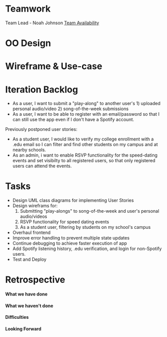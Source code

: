 # Teamwork
Team Lead - Noah Johnson
[Team Availability](https://www.when2meet.com/?11695597-3PjHf)

# OO Design

# Wireframe & Use-case

# Iteration Backlog
- As a user, I want to submit a "play-along" to another user's 1) uploaded personal audio/video 2) song-of-the-week submissions
- As a user, I want to be able to register with an email/password so that I can still use the app even if I don't have a Spotify account.

Previously postponed user stories:
- As a student user, I would like to verify my college enrollment with a .edu email so I can filter and find other students on my campus and at nearby schools.
- As an admin, i want to enable RSVP functionality for the speed-dating events and set visibilty to all registered users, so that only registered users can attend the events.

# Tasks
- Design UML class diagrams for implementing User Stories
- Design wireframs for:
  1. Submitting "play-alongs" to song-of-the-week and user's personal audio/videos
  2. RSVP functionality for speed dating events
  3. As a student user, filtering by students on my school's campus
- Overhaul frontend 
- Improve error handling to prevent multiple state updates
- Continue debugging to achieve faster execution of app
- Add Spotify listening history, .edu verification, and login for non-Spotify users.
- Test and Deploy

# Retrospective
#### What we have done

#### What we haven't done

#### Difficulties

#### Looking Forward
